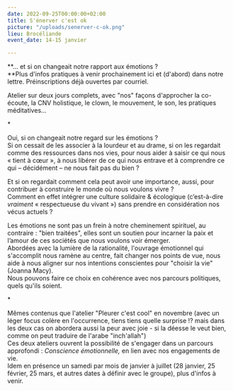 ```yaml
---
date: 2022-09-25T00:00:00+02:00
title: S'énerver c'est ok
picture: "/uploads/senerver-c-ok.png"
lieu: Brocéliande
event_date: 14-15 janvier

---
```

**... et si on changeait notre rapport aux émotions ?  
**Plus d'infos pratiques à venir prochainement ici et (d'abord) dans notre lettre. Préinscriptions déjà ouvertes par courriel.

Atelier sur deux jours complets, avec "nos" façons d'approcher la co-écoute, la CNV holistique, le clown, le mouvement, le son, les pratiques méditatives...

\*

Oui, si on changeait notre regard sur les émotions ?   
Si on cessait de les associer à la lourdeur et au drame, si on les regardait comme des ressources dans nos vies, pour nous aider à saisir ce qui nous « tient à cœur », à nous libérer de ce qui nous entrave et à comprendre ce qui – décidément – ne nous fait pas du bien ?

Et si on regardait comment cela peut avoir une importance, aussi, pour contribuer à construire le monde où nous voulons vivre ?  
Comment en effet intégrer une culture solidaire & écologique (c’est-à-dire _vraiment_ « respectueuse du vivant ») sans prendre en considération nos vécus actuels ?

Les émotions ne sont pas un frein à notre cheminement spirituel, au contraire : "bien traitées", elles sont un soutien pour incarner la paix et l’amour de ces sociétés que nous voulons voir émerger.  
Abordées avec la lumière de la rationalité, l'ouvrage émotionnel qui s'accomplit nous ramène au centre, fait changer nos points de vue, nous aide à nous aligner sur nos intentions conscientes pour "choisir la vie" (Joanna Macy).  
Nous pouvons faire ce choix en cohérence avec nos parcours politiques, quels qu'ils soient.

\*

Mêmes contenus que l'atelier "Pleurer c'est cool" en novembre (avec un léger focus colère en l'occurrence, tiens tiens quelle surprise !? mais dans les deux cas on abordera aussi la peur avec joie - si la déesse le veut bien, comme on peut traduire de l'arabe "inch'allah")  
Ces deux ateliers ouvrent la possibilité de s'engager dans un parcours approfondi : _Conscience émotionnelle,_ en lien avec nos engagements de vie.  
Idem en présence un samedi par mois de janvier à juillet (28 janvier, 25 février, 25 mars, et autres dates à définir avec le groupe), plus d'infos à venir.